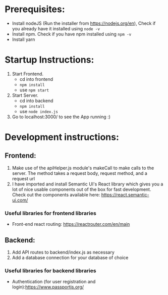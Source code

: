 # Prerequisites:
- Install nodeJS (Run the installer from https://nodejs.org/en), Check if you already have it installed using `node -v`
- Install npm. Check if you have npm installed using `npm -v`
- Install yarn

# Startup Instructions:
1. Start Frontend. 
    - cd into frontend
    - `npm install`
    - use `npm start`
2. Start Server. 
    - cd into backend
    - `npm install`
    - use `node index.js`
3. Go to localhost:3000/ to see the App running :)

# Development instructions:

## Frontend:
1. Make use of the apiHelper.js module's makeCall to make calls to the server. The method takes a request body, request method, and a request url
2. I have imported and install Semantic UI's React library which gives you a lot of nice usable components out of the box for fast development. Check out the components available here: https://react.semantic-ui.com/

### Useful libraries for frontend libraries
* Front-end react routing: https://reactrouter.com/en/main

## Backend:
1. Add API routes to backend/index.js as necessary
2. Add a database connection for your database of choice

### Useful libraries for backend libraries
* Authentication (for user registration and login):https://www.passportjs.org/
